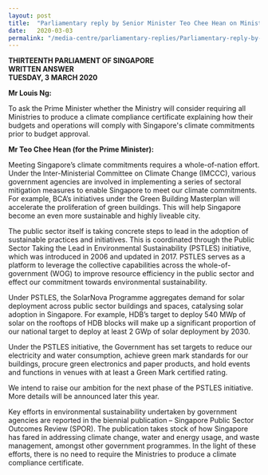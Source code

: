 ```yaml
---
layout: post
title:  "Parliamentary reply by Senior Minister Teo Chee Hean on Ministries’ Climate Compliance"
date:   2020-03-03
permalink: "/media-centre/parliamentary-replies/Parliamentary-reply-by-Senior-Minister-Teo-Chee-Hean-on-Ministries-Climate-Compliance"
---
```


**THIRTEENTH PARLIAMENT OF SINGAPORE  
WRITTEN ANSWER  
TUESDAY, 3 MARCH 2020**  

**Mr Louis Ng:**

To ask the Prime Minister whether the Ministry will consider requiring all Ministries to produce a climate compliance certificate explaining how their budgets and operations will comply with Singapore's climate commitments prior to budget approval.

**Mr Teo Chee Hean (for the Prime Minister):**

Meeting Singapore’s climate commitments requires a whole-of-nation effort. Under the Inter-Ministerial Committee on Climate Change (IMCCC), various government agencies are involved in implementing a series of sectoral mitigation measures to enable Singapore to meet our climate commitments. For example, BCA’s initiatives under the Green Building Masterplan will accelerate the proliferation of green buildings. This will help Singapore become an even more sustainable and highly liveable city.

The public sector itself is taking concrete steps to lead in the adoption of sustainable practices and initiatives. This is coordinated through the Public Sector Taking the Lead in Environmental Sustainability (PSTLES) initiative, which was introduced in 2006 and updated in 2017. PSTLES serves as a platform to leverage the collective capabilities across the whole-of-government (WOG) to improve resource efficiency in the public sector and effect our commitment towards environmental sustainability.

Under PSTLES, the SolarNova Programme aggregates demand for solar deployment across public sector buildings and spaces, catalysing solar adoption in Singapore. For example, HDB’s target to deploy 540 MWp of solar on the rooftops of HDB blocks will make up a significant proportion of our national target to deploy at least 2 GWp of solar deployment by 2030.

Under the PSTLES initiative, the Government has set targets to reduce our electricity and water consumption, achieve green mark standards for our buildings, procure green electronics and paper products, and hold events and functions in venues with at least a Green Mark certified rating.

We intend to raise our ambition for the next phase of the PSTLES initiative. More details will be announced later this year.

Key efforts in environmental sustainability undertaken by government agencies are reported in the biennial publication – Singapore Public Sector Outcomes Review (SPOR). The publication takes stock of how Singapore has fared in addressing climate change, water and energy usage, and waste management, amongst other government programmes. In the light of these efforts, there is no need to require the Ministries to produce a climate compliance certificate.
